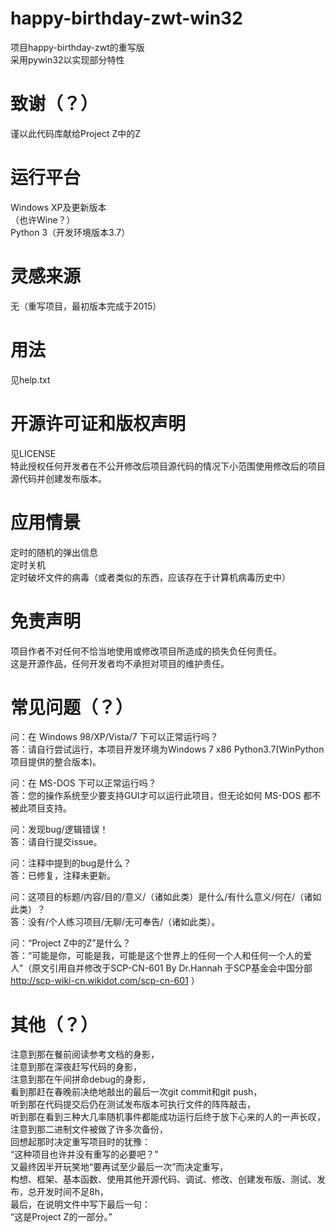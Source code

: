 # happy-birthday-zwt-win32
项目happy-birthday-zwt的重写版  
采用pywin32以实现部分特性  
# 致谢（？）
谨以此代码库献给Project Z中的Z  
# 运行平台
Windows XP及更新版本  
（也许Wine？）  
Python 3（开发环境版本3.7）  
# 灵感来源
无（重写项目，最初版本完成于2015）  
# 用法
见help.txt  
# 开源许可证和版权声明
见LICENSE  
特此授权任何开发者在不公开修改后项目源代码的情况下小范围使用修改后的项目源代码并创建发布版本。  
# 应用情景
定时的随机的弹出信息  
定时关机  
定时破坏文件的病毒（或者类似的东西，应该存在于计算机病毒历史中）  
# 免责声明
项目作者不对任何不恰当地使用或修改项目所造成的损失负任何责任。  
这是开源作品，任何开发者均不承担对项目的维护责任。  
# 常见问题（？）
问：在 Windows 98/XP/Vista/7 下可以正常运行吗？  
答：请自行尝试运行，本项目开发环境为Windows 7 x86 Python3.7(WinPython项目提供的整合版本)。  

问：在 MS-DOS 下可以正常运行吗？  
答：您的操作系统至少要支持GUI才可以运行此项目，但无论如何 MS-DOS 都不被此项目支持。  

问：发现bug/逻辑错误！  
答：请自行提交issue。  

问：注释中提到的bug是什么？  
答：已修复，注释未更新。  

问：这项目的标题/内容/目的/意义/（诸如此类）是什么/有什么意义/何在/（诸如此类）？  
答：没有/个人练习项目/无聊/无可奉告/（诸如此类）。  

问：“Project Z中的Z”是什么？  
答：“可能是你，可能是我，可能是这个世界上的任何一个人和任何一个人的爱人”（原文引用自并修改于SCP-CN-601 By Dr.Hannah 于SCP基金会中国分部 http://scp-wiki-cn.wikidot.com/scp-cn-601 ）  
# 其他（？）
  注意到那在餐前阅读参考文档的身影，  
  注意到那在深夜赶写代码的身影，  
  注意到那在午间拼命debug的身影，  
  看到那赶在春晚前决绝地敲出的最后一次git commit和git push，  
  听到那在代码提交后仍在测试发布版本可执行文件的阵阵敲击，  
  听到那在看到三种大几率随机事件都能成功运行后终于放下心来的人的一声长叹，  
  注意到那二进制文件被做了许多次备份，  
  回想起那时决定重写项目时的犹豫：  
  “这种项目也许并没有重写的必要吧？”  
  又最终因半开玩笑地“要再试至少最后一次”而决定重写，  
  构想、框架、基本函数、使用其他开源代码、调试、修改、创建发布版、测试、发布，总开发时间不足8h，  
  最后，在说明文件中写下最后一句：  
  “这是Project Z的一部分。”  